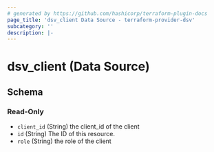 ```yaml
---
# generated by https://github.com/hashicorp/terraform-plugin-docs
page_title: 'dsv_client Data Source - terraform-provider-dsv'
subcategory: ''
description: |-
---
```


# dsv_client (Data Source)

<!-- schema generated by tfplugindocs -->

## Schema

### Read-Only

- `client_id` (String) the client_id of the client
- `id` (String) The ID of this resource.
- `role` (String) the role of the client
